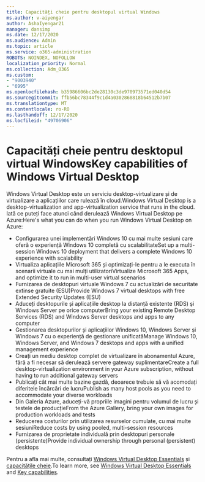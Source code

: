 ```yaml
---
title: Capacități cheie pentru desktopul virtual Windows
ms.author: v-aiyengar
author: AshaIyengar21
manager: dansimp
ms.date: 12/17/2020
ms.audience: Admin
ms.topic: article
ms.service: o365-administration
ROBOTS: NOINDEX, NOFOLLOW
localization_priority: Normal
ms.collection: Adm_O365
ms.custom:
- "9003940"
- "6995"
ms.openlocfilehash: b35986606bc2de28130c3de970973571ed040d54
ms.sourcegitcommit: ffb56bc78344f9c1d4a0302868818b64512b7b07
ms.translationtype: MT
ms.contentlocale: ro-RO
ms.lasthandoff: 12/17/2020
ms.locfileid: "49706906"
---
```

# <a name="key-capabilities-of-windows-virtual-desktop"></a><span data-ttu-id="81480-102">Capacități cheie pentru desktopul virtual Windows</span><span class="sxs-lookup"><span data-stu-id="81480-102">Key capabilities of Windows Virtual Desktop</span></span>

<span data-ttu-id="81480-103">Windows Virtual Desktop este un serviciu desktop-virtualizare și de virtualizare a aplicațiilor care rulează în cloud.</span><span class="sxs-lookup"><span data-stu-id="81480-103">Windows Virtual Desktop is a desktop-virtualization and app-virtualization service that runs in the cloud.</span></span> <span data-ttu-id="81480-104">Iată ce puteți face atunci când derulează Windows Virtual Desktop pe Azure:</span><span class="sxs-lookup"><span data-stu-id="81480-104">Here's what you can do when you run Windows Virtual Desktop on Azure:</span></span>

- <span data-ttu-id="81480-105">Configurarea unei implementări Windows 10 cu mai multe sesiuni care oferă o experiență Windows 10 completă cu scalabilitate</span><span class="sxs-lookup"><span data-stu-id="81480-105">Set up a multi-session Windows 10 deployment that delivers a complete Windows 10 experience with scalability</span></span>
- <span data-ttu-id="81480-106">Virtualiza aplicațiile Microsoft 365 și optimizați-le pentru a le executa în scenarii virtuale cu mai mulți utilizatori</span><span class="sxs-lookup"><span data-stu-id="81480-106">Virtualize Microsoft 365 Apps, and optimize it to run in multi-user virtual scenarios</span></span>
- <span data-ttu-id="81480-107">Furnizarea de desktopuri virtuale Windows 7 cu actualizări de securitate extinse gratuite (ESU)</span><span class="sxs-lookup"><span data-stu-id="81480-107">Provide Windows 7 virtual desktops with free Extended Security Updates (ESU)</span></span>
- <span data-ttu-id="81480-108">Aduceți desktopurile și aplicațiile desktop la distanță existente (RDS) și Windows Server pe orice computer</span><span class="sxs-lookup"><span data-stu-id="81480-108">Bring your existing Remote Desktop Services (RDS) and Windows Server desktops and apps to any computer</span></span>
- <span data-ttu-id="81480-109">Gestionarea desktopurilor și aplicațiilor Windows 10, Windows Server și Windows 7 cu o experiență de gestionare unificată</span><span class="sxs-lookup"><span data-stu-id="81480-109">Manage Windows 10, Windows Server, and Windows 7 desktops and apps with a unified management experience</span></span>
- <span data-ttu-id="81480-110">Creați un mediu desktop complet de virtualizare în abonamentul Azure, fără a fi necesar să derulează servere gateway suplimentare</span><span class="sxs-lookup"><span data-stu-id="81480-110">Create a full desktop-virtualization environment in your Azure subscription, without having to run additional gateway servers</span></span>
- <span data-ttu-id="81480-111">Publicați cât mai multe bazine gazdă, deoarece trebuie să vă acomodați diferitele încărcări de lucru</span><span class="sxs-lookup"><span data-stu-id="81480-111">Publish as many host pools as you need to accommodate your diverse workloads</span></span>
- <span data-ttu-id="81480-112">Din Galeria Azure, aduceți-vă propriile imagini pentru volumul de lucru și testele de producție</span><span class="sxs-lookup"><span data-stu-id="81480-112">From the Azure Gallery, bring your own images for production workloads and tests</span></span>
- <span data-ttu-id="81480-113">Reducerea costurilor prin utilizarea resurselor cumulate, cu mai multe sesiuni</span><span class="sxs-lookup"><span data-stu-id="81480-113">Reduce costs by using pooled, multi-session resources</span></span>
- <span data-ttu-id="81480-114">Furnizarea de proprietate individuală prin desktopuri personale (persistente)</span><span class="sxs-lookup"><span data-stu-id="81480-114">Provide individual ownership through personal (persistent) desktops</span></span>

<span data-ttu-id="81480-115">Pentru a afla mai multe, consultați [Windows Virtual Desktop Essentials](https://go.microsoft.com/fwlink/?linkid=2127033) și [capacitățile cheie](https://go.microsoft.com/fwlink/?linkid=2127033).</span><span class="sxs-lookup"><span data-stu-id="81480-115">To learn more, see [Windows Virtual Desktop Essentials](https://go.microsoft.com/fwlink/?linkid=2127033) and [Key capabilities](https://go.microsoft.com/fwlink/?linkid=2127033).</span></span>

